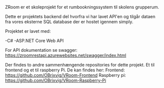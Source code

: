 ZRoom er et skoleprojekt for et rumbookningssystem til skolens grupperum.

Dette er projektets backend del hvorfra vi har lavet API'en og tilgår dataen fra vores eksterne SQL database der er hostet igennem simply.

Projektet er lavet med:

-C#
-ASP.NET Core Web API

For API dokumentation se swagger:
https://zroomrestapi.azurewebsites.net/swagger/index.html

Der findes to andre sammenhængende repositories for dette projekt. Et til frontend og et til raspberry Pi.
De kan findes her:
Frontend: https://github.com/OBrixvig/VRoom-Frontend
Raspberry pi: https://github.com/OBrixvig/VRoom-Raspberry-Pi
